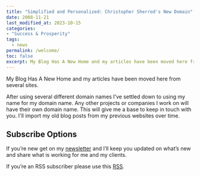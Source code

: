 ```yaml
---
title: "Simplified and Personalized: Christopher Sherrod's New Domain"
date: 2008-11-21
last_modified_at: 2023-10-15
categories:
- "Success & Prosperity"
tags:
  - news
permalink: /welcome/
toc: false
excerpt: My Blog Has A New Home and my articles have been moved here from several sites.
---
```

My Blog Has A New Home and my articles have been moved here from several sites.

After using several different domain names I’ve settled down to using my name for my domain name. Any other projects or companies I work on will have their own domain name. This will give me a base to keep in touch with you. I'll import my old blog posts from my previous websites over time.

## Subscribe Options
If you’re new get on my [newsletter](https://christophersherrod.com/newsletter/) and I’ll keep you updated on what’s new and share what is working for me and my clients.

If you’re an RSS subscriber please use this [RSS](https://christophersherrod.com/feed.xml).